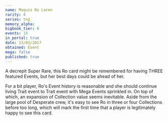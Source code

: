 ```yaml
---
name: Maquis Ro Laren
rarity: 4
series: tng
memory_alpha:
bigbook_tier: 8
events: 15
in_portal: true
date: 13/03/2017
obtained: Event
mega: false
published: true
---
```


A decrepit Super Rare, this Ro card might be remembered for having THREE featured Events, but her best days could be ahead of her.

For a bit player, Ro's Event history is reasonable and she should continue living Trait event to Trait event with Mega Events sprinkled in. On top of which, an expansion of Collection value seems inevitable. Aside from the large pool of Desperate crew, it's easy to see Ro in three or four Collections before too long, which will mark the first time that a player is legitimately happy to see this card.

